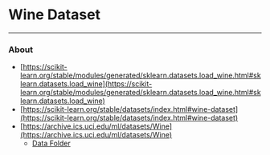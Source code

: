 # Wine Dataset
---
### About

* [https://scikit-learn.org/stable/modules/generated/sklearn.datasets.load_wine.html#sklearn.datasets.load_wine](https://scikit-learn.org/stable/modules/generated/sklearn.datasets.load_wine.html#sklearn.datasets.load_wine)
* [https://scikit-learn.org/stable/datasets/index.html#wine-dataset](https://scikit-learn.org/stable/datasets/index.html#wine-dataset)
* [https://archive.ics.uci.edu/ml/datasets/Wine](https://archive.ics.uci.edu/ml/datasets/Wine)
    * [Data Folder](https://archive.ics.uci.edu/ml/machine-learning-databases/wine/)

